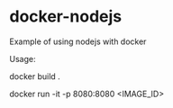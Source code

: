 # docker-nodejs
Example of using nodejs with docker

Usage:

docker build .

docker run -it -p 8080:8080 <IMAGE_ID>
